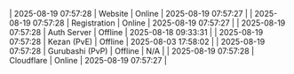 | 2025-08-19 07:57:28 | Website | Online | 2025-08-19 07:57:27 |
| 2025-08-19 07:57:28 | Registration | Online | 2025-08-19 07:57:27 |
| 2025-08-19 07:57:28 | Auth Server | Offline | 2025-08-18 09:33:31 |
| 2025-08-19 07:57:28 | Kezan (PvE) | Offline | 2025-08-03 17:58:02 |
| 2025-08-19 07:57:28 | Gurubashi (PvP) | Offline | N/A |
| 2025-08-19 07:57:28 | Cloudflare | Online | 2025-08-19 07:57:27 |
